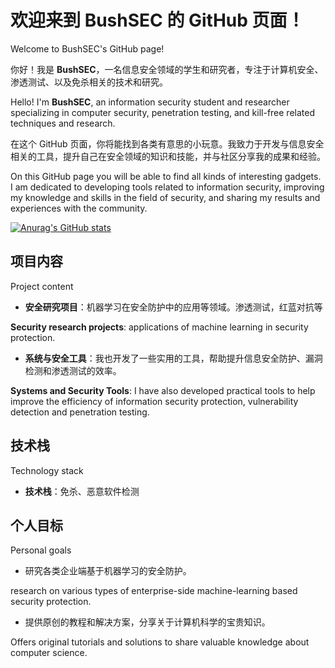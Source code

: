 # 欢迎来到 BushSEC 的 GitHub 页面！

Welcome to BushSEC's GitHub page!

你好！我是 **BushSEC**，一名信息安全领域的学生和研究者，专注于计算机安全、渗透测试、以及免杀相关的技术和研究。

Hello! I'm **BushSEC**, an information security student and researcher specializing in computer security, penetration testing, and kill-free related techniques and research.

在这个 GitHub 页面，你将能找到各类有意思的小玩意。我致力于开发与信息安全相关的工具，提升自己在安全领域的知识和技能，并与社区分享我的成果和经验。

On this GitHub page you will be able to find all kinds of interesting gadgets. I am dedicated to developing tools related to information security, improving my knowledge and skills in the field of security, and sharing my results and experiences with the community.

[![Anurag's GitHub stats](https://github-readme-stats.vercel.app/api?username=BushANQ)](https://github.com/anuraghazra/github-readme-stats)

## 项目内容

Project content

- **安全研究项目**：机器学习在安全防护中的应用等领域。渗透测试，红蓝对抗等

**Security research projects**: applications of machine learning in security protection.
- **系统与安全工具**：我也开发了一些实用的工具，帮助提升信息安全防护、漏洞检测和渗透测试的效率。

**Systems and Security Tools**: I have also developed practical tools to help improve the efficiency of information security protection, vulnerability detection and penetration testing.

## 技术栈

Technology stack

- **技术栈**：免杀、恶意软件检测

## 个人目标

Personal goals
- 研究各类企业端基于机器学习的安全防护。

research on various types of enterprise-side machine-learning based security protection.
- 提供原创的教程和解决方案，分享关于计算机科学的宝贵知识。

Offers original tutorials and solutions to share valuable knowledge about computer science.
